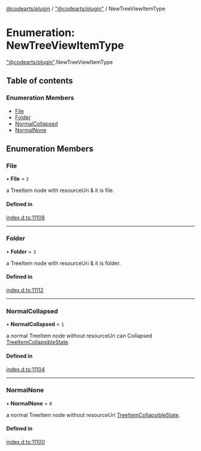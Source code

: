 [@codearts/plugin](../README.md) / ["@codearts/plugin"](../modules/_codearts_plugin_.md) / NewTreeViewItemType

# Enumeration: NewTreeViewItemType

["@codearts/plugin"](../modules/_codearts_plugin_.md).NewTreeViewItemType

## Table of contents

### Enumeration Members

- [File](codearts_plugin_.NewTreeViewItemType.md#file)
- [Folder](codearts_plugin_.NewTreeViewItemType.md#folder)
- [NormalCollapsed](codearts_plugin_.NewTreeViewItemType.md#normalcollapsed)
- [NormalNone](codearts_plugin_.NewTreeViewItemType.md#normalnone)

## Enumeration Members

### File

• **File** = ``2``

a TreeItem node with resourceUri & it is file.

#### Defined in

[index.d.ts:11108](https://github.com/shuyaqian/cloudide-plugin-api/blob/3fbdd11/index.d.ts#L11108)

___

### Folder

• **Folder** = ``3``

a TreeItem node with resourceUri & it is folder.

#### Defined in

[index.d.ts:11112](https://github.com/shuyaqian/cloudide-plugin-api/blob/3fbdd11/index.d.ts#L11112)

___

### NormalCollapsed

• **NormalCollapsed** = ``1``

a normal TreeItem node without resourceUri can Collapsed [TreeItemCollapsibleState](codearts_plugin_.TreeItemCollapsibleState.md).

#### Defined in

[index.d.ts:11104](https://github.com/shuyaqian/cloudide-plugin-api/blob/3fbdd11/index.d.ts#L11104)

___

### NormalNone

• **NormalNone** = ``0``

a normal TreeItem node without resourceUri [TreeItemCollapsibleState](codearts_plugin_.TreeItemCollapsibleState.md).

#### Defined in

[index.d.ts:11100](https://github.com/shuyaqian/cloudide-plugin-api/blob/3fbdd11/index.d.ts#L11100)

